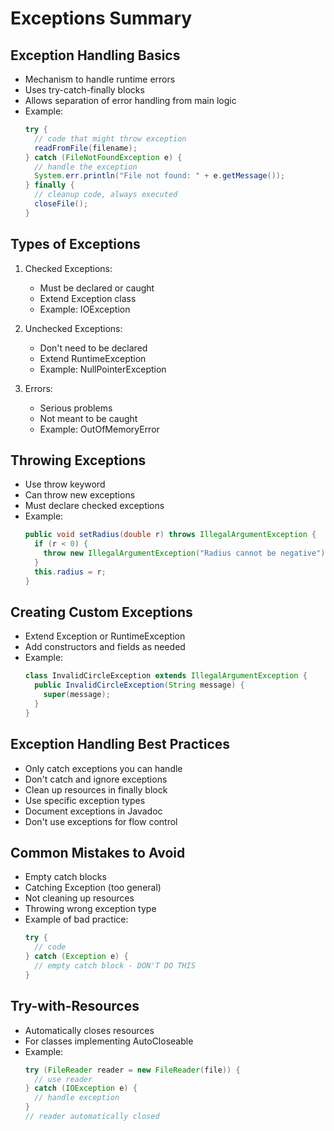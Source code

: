 # Exceptions Summary

## Exception Handling Basics
- Mechanism to handle runtime errors
- Uses try-catch-finally blocks
- Allows separation of error handling from main logic
- Example:
  ```java
  try {
    // code that might throw exception
    readFromFile(filename);
  } catch (FileNotFoundException e) {
    // handle the exception
    System.err.println("File not found: " + e.getMessage());
  } finally {
    // cleanup code, always executed
    closeFile();
  }
  ```

## Types of Exceptions
1. Checked Exceptions:
     - Must be declared or caught
     - Extend Exception class
     - Example: IOException

2. Unchecked Exceptions:
     - Don't need to be declared
     - Extend RuntimeException
     - Example: NullPointerException

3. Errors:
     - Serious problems
     - Not meant to be caught
     - Example: OutOfMemoryError

## Throwing Exceptions
- Use throw keyword
- Can throw new exceptions
- Must declare checked exceptions
- Example:
  ```java
  public void setRadius(double r) throws IllegalArgumentException {
    if (r < 0) {
      throw new IllegalArgumentException("Radius cannot be negative");
    }
    this.radius = r;
  }
  ```

## Creating Custom Exceptions
- Extend Exception or RuntimeException
- Add constructors and fields as needed
- Example:
  ```java
  class InvalidCircleException extends IllegalArgumentException {
    public InvalidCircleException(String message) {
      super(message);
    }
  }
  ```

## Exception Handling Best Practices
- Only catch exceptions you can handle
- Don't catch and ignore exceptions
- Clean up resources in finally block
- Use specific exception types
- Document exceptions in Javadoc
- Don't use exceptions for flow control

## Common Mistakes to Avoid
- Empty catch blocks
- Catching Exception (too general)
- Not cleaning up resources
- Throwing wrong exception type
- Example of bad practice:
  ```java
  try {
    // code
  } catch (Exception e) {
    // empty catch block - DON'T DO THIS
  }
  ```

## Try-with-Resources
- Automatically closes resources
- For classes implementing AutoCloseable
- Example:
  ```java
  try (FileReader reader = new FileReader(file)) {
    // use reader
  } catch (IOException e) {
    // handle exception
  }
  // reader automatically closed
